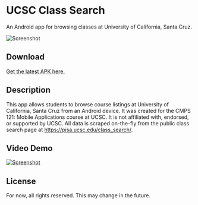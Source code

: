 UCSC Class Search
=============================

An Android app for browsing classes at University of California, Santa Cruz.

![Screenshot](../screenshots/screenshot1.png?raw=true "UCSC Class Search")

## Download

[Get the latest APK here.](https://github.com/MaxLaumeister/UCSCClassSearch/releases)

## Description

This app allows students to browse course listings at University of California, Santa Cruz from an Android device. It was created for the CMPS 121: Mobile Applications course at UCSC. It is not affiliated with, endorsed, or supported by UCSC. All data is scraped on-the-fly from the public class search page at https://pisa.ucsc.edu/class_search/.

## Video Demo

[![Screenshot](../screenshots/cs-youtube.png?raw=true "UCSC Class Search Video Demo")](https://www.youtube.com/watch?v=dvpW7P2QRyk)

## License

For now, all rights reserved. This may change in the future.
